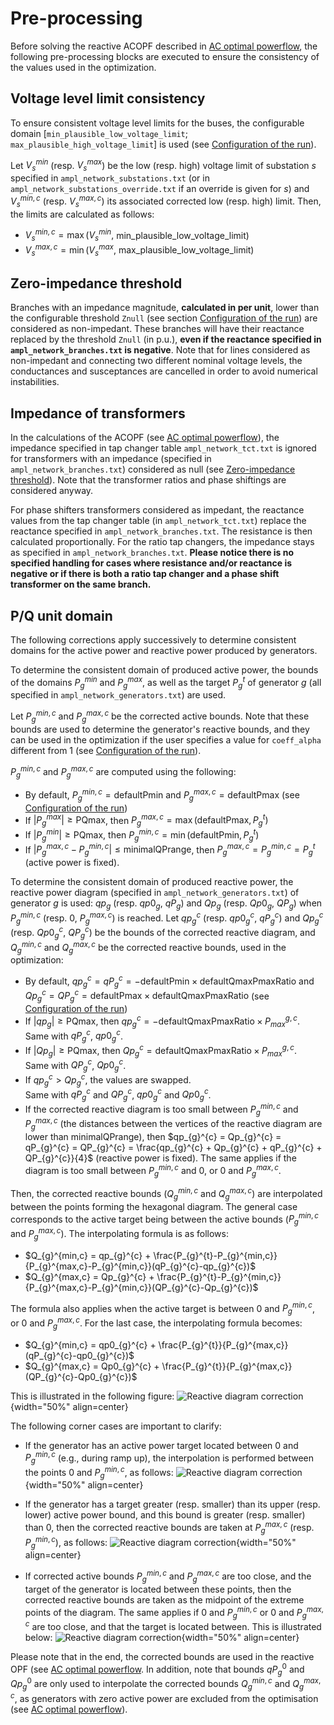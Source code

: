 # Pre-processing

Before solving the reactive ACOPF described in [AC optimal powerflow](acOptimalPowerflow.md), the following pre-processing blocks are executed to ensure the consistency of the values used in the optimization. 

## Voltage level limit consistency

To ensure consistent voltage level limits for the buses, the configurable domain [`min_plausible_low_voltage_limit`; `max_plausible_high_voltage_limit`] is used (see [Configuration of the run](inputs.md#configuration-of-the-run)). 

Let $V_{s}^{min}$ (resp. $V_{s}^{max}$) be the low (resp. high) voltage limit of substation $s$ specified in `ampl_network_substations.txt` (or in `ampl_network_substations_override.txt` if an override is given for $s$) and $V_{s}^{min,c}$ (resp. $V_{s}^{max,c}$) its associated corrected low (resp. high) limit. Then, the limits are calculated as follows:
- $V_{s}^{min,c} = \max(V_{s}^{min},$ min_plausible_low_voltage_limit)
- $V_{s}^{max,c} = \min(V_{s}^{max},$ max_plausible_low_voltage_limit)

## Zero-impedance threshold

Branches with an impedance magnitude, **calculated in per unit**, lower than the configurable threshold `Znull` (see section [Configuration of the run](inputs.md#configuration-of-the-run)) are considered as non-impedant. 
These branches will have their reactance replaced by the threshold `Znull` (in p.u.), **even if the reactance specified in `ampl_network_branches.txt` is negative**.
Note that for lines considered as non-impedant and connecting two different nominal voltage levels, the conductances and susceptances are cancelled in order to avoid numerical instabilities.

## Impedance of transformers

In the calculations of the ACOPF (see [AC optimal powerflow](acOptimalPowerflow.md)), the impedance specified in tap changer table `ampl_network_tct.txt` is ignored for transformers with an impedance (specified in `ampl_network_branches.txt`) considered as null (see [Zero-impedance threshold](#zero-impedance-threshold)). Note that the transformer ratios and phase shiftings are considered anyway.

For phase shifters transformers considered as impedant, the reactance values from the tap changer table (in `ampl_network_tct.txt`) replace the reactance specified in `ampl_network_branches.txt`. The resistance is then calculated proportionally. 
For the ratio tap changers, the impedance stays as specified in `ampl_network_branches.txt`. **Please notice there is no specified handling for cases where resistance and/or reactance is negative or if there is both a ratio tap changer and a  phase shift transformer on the same branch.**

## P/Q unit domain

The following corrections apply successively to determine consistent domains for the active power and reactive power produced by generators.

To determine the consistent domain of produced active power, the bounds of the domains $P_g^{min}$ and $P_g^{max}$, as well as the target $P_g^{t}$ of generator $g$ (all specified in `ampl_network_generators.txt`) are used.

Let $P_{g}^{min,c}$ and $P_{g}^{max,c}$ be the corrected active bounds. Note that these bounds are used to determine the generator's reactive bounds, and they can be used in the optimization if the user specifies a value for
`coeff_alpha` different from 1 (see [Configuration of the run](inputs.md#configuration-of-the-run)).

$P_{g}^{min,c}$ and $P_{g}^{max,c}$ are computed using the following:

- By default, $P_{g}^{min,c} = \text{defaultPmin}$ and $P_{g}^{max,c} = \text{defaultPmax}$ (see [Configuration of the run](inputs.md#configuration-of-the-run))
- If $|P_g^{max}| \geq \text{PQmax}$, then $P_{g}^{max,c} = \max(\text{defaultPmax}, P_g^t)$
- If $|P_g^{min}| \geq \text{PQmax}$, then $P_{g}^{min,c} = \min(\text{defaultPmin}, P_g^t)$
- If $|P_{g}^{max,c} - P_{g}^{min,c}| \leq \text{minimalQPrange}$, then $P_{g}^{max,c} = P_{g}^{min,c} = P_{g}^t$ (active power is fixed).

To determine the consistent domain of produced reactive power, the reactive power diagram (specified in `ampl_network_generators.txt`) of generator $g$ is used: $qp_g$ (resp. $qp0_g$, $qP_g$) and $Qp_g$ (resp. $Qp0_g$, $QP_g$) when $P_{g}^{min,c}$ (resp. $0$, $P_{g}^{max,c}$) is reached.
Let $qp_g^c$ (resp. $qp0_g^c$, $qP_g^c$) and $Qp_g^c$ (resp. $Qp0_g^c$, $QP_g^c$) be the bounds of the corrected reactive diagram, 
and $Q_{g}^{min,c}$ and $Q_{g}^{max,c}$ be the corrected reactive bounds, used in the optimization:

- By default, $qp_g^{c} = qP_{g}^{c} = - \text{defaultPmin} \times \text{defaultQmaxPmaxRatio}$ and $Qp_{g}^{c} = QP_{g}^{c} = \text{defaultPmax} \times \text{defaultQmaxPmaxRatio}$ (see [Configuration of the run](inputs.md#configuration-of-the-run))
- If $|qp_{g}| \geq \text{PQmax}$, then $qp_{g}^{c} = -\text{defaultQmaxPmaxRatio} \times P_{max}^{g,c}$.  
  Same with $qP_{g}^{c}$, $qp0_{g}^{c}$.  
- If $|Qp_{g}| \geq \text{PQmax}$, then $Qp_{g}^{c} = \text{defaultQmaxPmaxRatio} \times P_{max}^{g,c}$.  
  Same with $QP_{g}^{c}$, $Qp0_{g}^{c}$.  
- If $qp_{g}^{c} > Qp_{g}^{c}$, the values are swapped.  
  Same with $qP_{g}^{c}$ and $QP_{g}^{c}$, $qp0_{g}^{c}$ and $Qp0_{g}^{c}$.  
- If the corrected reactive diagram is too small between $P_{g}^{min,c}$ and $P_{g}^{max,c}$ (the distances between the vertices of the reactive diagram are lower than $\text{minimalQPrange}$), 
then $qp_{g}^{c} = Qp_{g}^{c} = qP_{g}^{c} = QP_{g}^{c} = \frac{qp_{g}^{c} + Qp_{g}^{c} + qP_{g}^{c} + QP_{g}^{c}}{4}$ (reactive power is fixed). The same applies if the diagram
is too small between $P_{g}^{min,c}$ and 0, or 0 and $P_{g}^{max,c}$.

Then, the corrected reactive bounds ($Q_{g}^{min,c}$ and $Q_{g}^{max,c}$) are interpolated between the points forming the hexagonal diagram.
The general case corresponds to the active target being between the active bounds ($P_{g}^{min,c}$ and $P_{g}^{max,c}$). The interpolating formula is as follows:
- $Q_{g}^{min,c} = qp_{g}^{c} + \frac{P_{g}^{t}-P_{g}^{min,c}}{P_{g}^{max,c}-P_{g}^{min,c}}(qP_{g}^{c}-qp_{g}^{c})$
- $Q_{g}^{max,c} = Qp_{g}^{c} + \frac{P_{g}^{t}-P_{g}^{min,c}}{P_{g}^{max,c}-P_{g}^{min,c}}(QP_{g}^{c}-Qp_{g}^{c})$

The formula also applies when the active target is between $0$ and $P_{g}^{min,c}$, or $0$ and $P_{g}^{max,c}$. For the last case, the interpolating formula becomes:
- $Q_{g}^{min,c} = qp0_{g}^{c} + \frac{P_{g}^{t}}{P_{g}^{max,c}}(qP_{g}^{c}-qp0_{g}^{c})$
- $Q_{g}^{max,c} = Qp0_{g}^{c} + \frac{P_{g}^{t}}{P_{g}^{max,c}}(QP_{g}^{c}-Qp0_{g}^{c})$

This is illustrated in the following figure:
![Reactive diagram correction](_static/img/reactive-bounds-ptarget-between-0-pmax.PNG){width="50%" align=center}

The following corner cases are important to clarify:
- If the generator has an active power target located between $0$ and $P_{g}^{min,c}$ (e.g., during ramp up), the 
interpolation is performed between the points $0$ and $P_{g}^{min,c}$, as follows:
![Reactive diagram correction](_static/img/reactive-bounds-ptarget-between-0-pmin.PNG){width="50%" align=center}

- If the generator has a target greater (resp. smaller) than its upper (resp. lower) active power bound, and 
this bound is greater (resp. smaller) than $0$, then the corrected reactive bounds are taken at $P_{g}^{max,c}$ (resp. $P_{g}^{min,c}$), as follows:
![Reactive diagram correction](_static/img/reactive-bounds-ptarget-higher-than-pmax.PNG){width="50%" align=center}

- If corrected active bounds $P_{g}^{min,c}$ and $P_{g}^{max,c}$ are too close, and the target
  of the generator is located between these points, then the corrected reactive bounds are taken as the midpoint of the extreme points of the diagram. The same applies
  if $0$ and $P_{g}^{min,c}$ or $0$ and $P_{g}^{max,c}$ are too close, and that the target is located between.
  This is illustrated below:
![Reactive diagram correction](_static/img/reactive-bounds-ptarget-in-active-bounds-too-close.PNG){width="50%" align=center}

Please note that in the end, the corrected bounds are used in the reactive OPF (see [AC optimal powerflow](acOptimalPowerflow.md). 
In addition, note that bounds $qP_{g}^0$ and $Qp_{g}^0$ are only used to interpolate the corrected bounds $Q_{g}^{min,c}$ and $Q_{g}^{max,c}$, 
as generators with zero active power are excluded from the optimisation (see [AC optimal powerflow](acOptimalPowerflow.md#generalities)).

